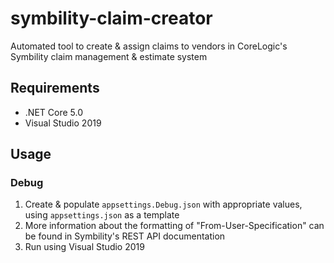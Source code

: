 # symbility-claim-creator
Automated tool to create &amp; assign claims to vendors in CoreLogic's Symbility claim management &amp; estimate system

## Requirements
* .NET Core 5.0
* Visual Studio 2019

## Usage
### Debug
1. Create & populate `appsettings.Debug.json` with appropriate values, using `appsettings.json` as a template
2. More information about the formatting of "From-User-Specification" can be found in Symbility's REST API documentation
3. Run using Visual Studio 2019
